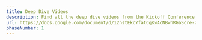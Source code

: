 ```yaml
---
title: Deep Dive Videos
description: Find all the deep dive videos from the Kickoff Conference here!
url: https://docs.google.com/document/d/12hstEkcYfatCgKwAcNBwhRGaScre-26KMggTD38w_z8/edit?usp=sharing
phaseNumber: 1
---
```

